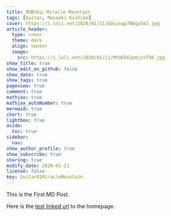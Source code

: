 ```yaml
---
title: 奇跡の山 Miracle Mountain
tags: [Guitar, Masaaki Kishibe]
cover: https://i.loli.net/2020/01/11/bQuzxqp7B8gySmJ.jpg
article_header:
  type: cover
  theme: dark
  align: center
  image:
    src: https://i.loli.net/2020/01/11/MtQEk62pmjzvT98.jpg
show_title: true
show_edit_on_github: false
show_date: true
show_tags: true
pageview: true
comment: true
mathjax: true
mathjax_autoNumber: true
mermaid: true
chart: true
lightbox: true
aside:
  toc: true
sidebar:
  nav: 
show_author_profile: true
show_subscribe: true
sharing: true
modify_date: 2020-01-11
license: false
key: Guitar01MiracleMountain
---
```


This is the First MD Post.
<!--more-->

Here is the [test linked url](https://zmei.moe) to the homepage.
